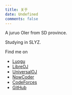 ```yaml
---
title: 关于
date: Undefined
comments: false
---
```

A juruo OIer from SD province.

Studying in SLYZ.

Find me on

- [Luogu](https://www.luogu.org/space/show?uid=63352)
- [LibreOJ](https://loj.ac/user/6666)
- [UniversalOJ](http://uoj.ac/user/profile/Challestend)
- [NowCoder](https://www.nowcoder.com/profile/514705863)
- [CodeForces](http://codeforces.com/profile/CLT)
- [GitHub](https://github.com/Challestend)
